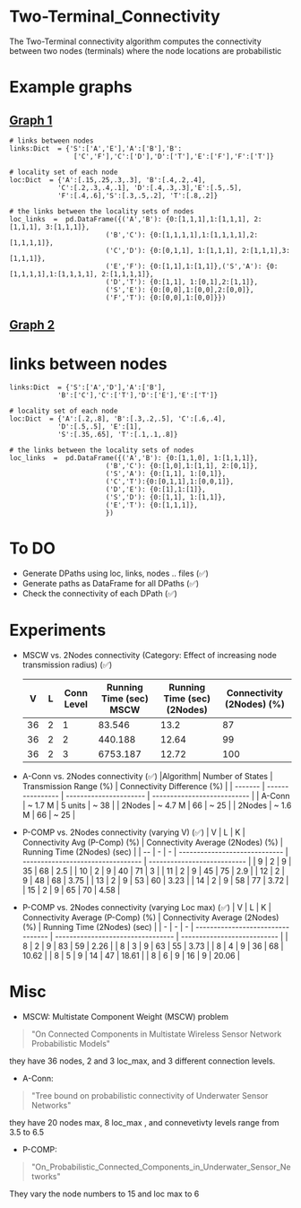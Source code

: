 # Two-Terminal_Connectivity
The Two-Terminal connectivity algorithm computes the connectivity between two nodes (terminals) where the node locations are probabilistic
# Example graphs 
## [Graph 1](pics/graph1.png)

    # links between nodes
    links:Dict  = {'S':['A','E'],'A':['B'],'B':
                    ['C','F'],'C':['D'],'D':['T'],'E':['F'],'F':['T']}
    
    # locality set of each node
    loc:Dict  = {'A':[.15,.25,.3,.3], 'B':[.4,.2,.4], 
                'C':[.2,.3,.4,.1], 'D':[.4,.3,.3],'E':[.5,.5],
                'F':[.4,.6],'S':[.3,.5,.2], 'T':[.8,.2]}

	# the links between the locality sets of nodes
    loc_links  =  pd.DataFrame({('A','B'): {0:[1,1,1],1:[1,1,1], 2:[1,1,1], 3:[1,1,1]},
                            ('B','C'): {0:[1,1,1,1],1:[1,1,1,1],2:[1,1,1,1]},
                            ('C','D'): {0:[0,1,1], 1:[1,1,1], 2:[1,1,1],3:[1,1,1]},
                            ('E','F'): {0:[1,1],1:[1,1]},('S','A'): {0:[1,1,1,1],1:[1,1,1,1], 2:[1,1,1,1]},
                            ('D','T'): {0:[1,1], 1:[0,1],2:[1,1]},
                            ('S','E'): {0:[0,0],1:[0,0],2:[0,0]},
                            ('F','T'): {0:[0,0],1:[0,0]}})
    

## [Graph 2](pics/graph2.png)

# links between nodes
    links:Dict  = {'S':['A','D'],'A':['B'],
                'B':['C'],'C':['T'],'D':['E'],'E':['T']}
    
    # locality set of each node
    loc:Dict  = {'A':[.2,.8], 'B':[.3,.2,.5], 'C':[.6,.4], 
                'D':[.5,.5], 'E':[1],
                'S':[.35,.65], 'T':[.1,.1,.8]}

	# the links between the locality sets of nodes
    loc_links  =  pd.DataFrame({('A','B'): {0:[1,1,0], 1:[1,1,1]},
                            ('B','C'): {0:[1,0],1:[1,1], 2:[0,1]},
                            ('S','A'): {0:[1,1], 1:[0,1]},
                            ('C','T'):{0:[0,1,1],1:[0,0,1]},
                            ('D','E'): {0:[1],1:[1]},
                            ('S','D'): {0:[1,1], 1:[1,1]},
                            ('E','T'): {0:[1,1,1]},
                            })
                    

# To DO
 -  Generate DPaths using loc, links, nodes .. files (&#9989;)
 -  Generate paths as DataFrame for all DPaths (&#9989;)
 -  Check the connectivity of each DPath (&#9989;)
 # Experiments
 -  MSCW vs. 2Nodes connectivity (Category: Effect of increasing node transmission radius)  (&#9989;)
    
    | V  | L | Conn Level | Running Time (sec) MSCW | Running Time (sec) (2Nodes) | Connectivity (2Nodes) (%) |
    | -- | - | ---------- | ----------------------- | --------------------------- | ------------------------- |
    | 36 | 2 | 1          | 83.546                  | 13.2                        | 87                        |
    | 36 | 2 | 2          | 440.188                 | 12.64                       | 99                        |
    | 36 | 2 | 3          | 6753.187                | 12.72                       | 100                       |

- A-Conn vs. 2Nodes connectivity (&#9989;)
    |Algorithm| Number of States | Transmission Range (%) | Connectivity Difference (%) |
    | ------- | ---------------- | ---------------------- | --------------------------- |
    | A-Conn  | ~ 1.7 M          | 5 units                | ~ 38                        |
    | 2Nodes  | ~ 4.7 M          | 66                     | ~ 25                        |
    | 2Nodes  | ~ 1.6 M          | 66                     | ~ 25                        |

- P-COMP vs. 2Nodes connectivity (varying V) (&#9989;)
    | V  | L | K | Connectivity Avg (P-Comp) (%) | Connectivity Average (2Nodes) (%) | Running Time (2Nodes) (sec) |
    | -- | - | - | ----------------------------- | --------------------------------- | --------------------------- |
    | 9  | 2 | 9 | 35                            | 68                                | 2.5                         |
    | 10 | 2 | 9 | 40                            | 71                                | 3                           |
    | 11 | 2 | 9 | 45                            | 75                                | 2.9                         |
    | 12 | 2 | 9 | 48                            | 68                                | 3.75                        |
    | 13 | 2 | 9 | 53                            | 60                                | 3.23                        |
    | 14 | 2 | 9 | 58                            | 77                                | 3.72                        |
    | 15 | 2 | 9 | 65                            | 70                                | 4.58                        |

- P-COMP vs. 2Nodes connectivity (varying Loc max) (&#9989;)
    | V | L | K | Connectivity Average (P-Comp) (%) | Connectivity Average (2Nodes) (%) | Running Time (2Nodes) (sec) |
    | - | - | - | --------------------------------- | --------------------------------- | --------------------------- |
    | 8 | 2 | 9 | 83                                | 59                                | 2.26                        |
    | 8 | 3 | 9 | 63                                | 55                                | 3.73                        |
    | 8 | 4 | 9 | 36                                | 68                                | 10.62                       |
    | 8 | 5 | 9 | 14                                | 47                                | 18.61                       |
    | 8 | 6 | 9 | 16                                | 9                                 | 20.06                       |
    
   

# Misc
- MSCW: Multistate Component Weight (MSCW) problem
 > "On Connected Components in Multistate Wireless Sensor Network Probabilistic Models"

they have 36 nodes, 2 and 3 loc_max, and 3 different connection levels. 
- A-Conn: 
> "Tree bound on probabilistic connectivity of Underwater Sensor Networks" 

they have 20 nodes max, 8 loc_max , and connevetivty levels range from 3.5 to 6.5

- P-COMP:
> "On_Probabilistic_Connected_Components_in_Underwater_Sensor_Networks"

They vary the node numbers to 15 and loc max to 6 

